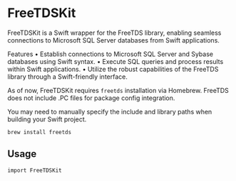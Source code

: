 # FreeTDSKit

FreeTDSKit is a Swift wrapper for the FreeTDS library, enabling seamless connections to Microsoft SQL Server databases from Swift applications.

Features
    •    Establish connections to Microsoft SQL Server and Sybase databases using Swift syntax.
    •    Execute SQL queries and process results within Swift applications.
    •    Utilize the robust capabilities of the FreeTDS library through a Swift-friendly interface.
    
    
As of now, FreeTDSKit requires `freetds` installation via Homebrew. FreeTDS does not include .PC files for package config integration. 

You may need to manually specify the include and library paths when building your Swift project.

```
brew install freetds
```
    
## Usage

```
import FreeTDSKit 
```
